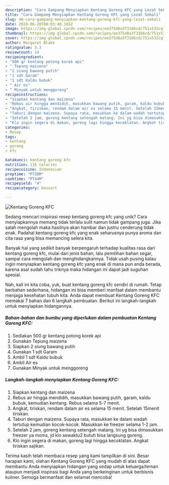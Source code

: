 ```yaml
---
description: "Cara Gampang Menyiapkan Kentang Goreng KFC yang Lezat Sekali"
title: "Cara Gampang Menyiapkan Kentang Goreng KFC yang Lezat Sekali"
slug: 48-cara-gampang-menyiapkan-kentang-goreng-kfc-yang-lezat-sekali
date: 2020-06-28T08:03:48.165Z
image: https://img-global.cpcdn.com/recipes/ee375d8a3f3166cd/751x532cq70/kentang-goreng-kfc-foto-resep-utama.jpg
thumbnail: https://img-global.cpcdn.com/recipes/ee375d8a3f3166cd/751x532cq70/kentang-goreng-kfc-foto-resep-utama.jpg
cover: https://img-global.cpcdn.com/recipes/ee375d8a3f3166cd/751x532cq70/kentang-goreng-kfc-foto-resep-utama.jpg
author: Margaret Blake
ratingvalue: 3.3
reviewcount: 14
recipeingredient:
- "500 gr kentang potong korek api"
- " Tepung maizena"
- "2 siung bawang putih"
- "1 sdt Garam"
- "1 sdt Kaldu bubuk"
- " Air es"
- " Minyak untuk menggoreng"
recipeinstructions:
- "Siapkan kentang dan maizena"
- "Rebus air hingga mendidih, masukkan bawang putih, garam, kaldu bubuk, kemudian kentang. Rebus selama 5-7 menit."
- "Angkat, tiriskan, rendam dalam air es selama 15 menit. Setelah 15menit tiriskan."
- "Taburi dengan maizena. Supaya rata, masukkan ke dalam wadah tertutup kemudian kocok-kocok. Masukkan ke freezer selama 1-2 jam."
- "Setelah 2 jam, goreng kentang setengah matang. Ini yg bisa dimasukkan freezer ya moms, jd klo sewaktu2 butuh bisa langsung goreng."
- "Klo ingin segera di makan, goreng lagi hingga kecoklatan. Angkat tiriskan sajikan."
categories:
- Resep
tags:
- kentang
- goreng
- kfc

katakunci: kentang goreng kfc 
nutrition: 116 calories
recipecuisine: Indonesian
preptime: "PT38M"
cooktime: "PT44M"
recipeyield: "4"
recipecategory: Dessert

---
```



![Kentang Goreng KFC](https://img-global.cpcdn.com/recipes/ee375d8a3f3166cd/751x532cq70/kentang-goreng-kfc-foto-resep-utama.jpg)

Sedang mencari inspirasi resep kentang goreng kfc yang unik? Cara menyiapkannya memang tidak terlalu sulit namun tidak gampang juga. Jika salah mengolah maka hasilnya akan hambar dan justru cenderung tidak enak. Padahal kentang goreng kfc yang enak seharusnya punya aroma dan cita rasa yang bisa memancing selera kita.

Banyak hal yang sedikit banyak berpengaruh terhadap kualitas rasa dari kentang goreng kfc, mulai dari jenis bahan, lalu pemilihan bahan segar, sampai cara mengolah dan menghidangkannya. Tidak usah pusing kalau ingin menyiapkan kentang goreng kfc yang enak di mana pun anda berada, karena asal sudah tahu triknya maka hidangan ini dapat jadi suguhan spesial.




Nah, kali ini kita coba, yuk, buat kentang goreng kfc sendiri di rumah. Tetap berbahan sederhana, hidangan ini bisa memberi manfaat dalam membantu menjaga kesehatan tubuh kita. Anda dapat membuat Kentang Goreng KFC memakai 7 bahan dan 6 langkah pembuatan. Berikut ini langkah-langkah untuk menyiapkan hidangannya.

<!--inarticleads1-->

##### Bahan-bahan dan bumbu yang diperlukan dalam pembuatan Kentang Goreng KFC:

1. Sediakan 500 gr kentang potong korek api
1. Gunakan  Tepung maizena
1. Siapkan 2 siung bawang putih
1. Gunakan 1 sdt Garam
1. Ambil 1 sdt Kaldu bubuk
1. Ambil  Air es
1. Gunakan  Minyak untuk menggoreng




<!--inarticleads2-->

##### Langkah-langkah menyiapkan Kentang Goreng KFC:

1. Siapkan kentang dan maizena
1. Rebus air hingga mendidih, masukkan bawang putih, garam, kaldu bubuk, kemudian kentang. Rebus selama 5-7 menit.
1. Angkat, tiriskan, rendam dalam air es selama 15 menit. Setelah 15menit tiriskan.
1. Taburi dengan maizena. Supaya rata, masukkan ke dalam wadah tertutup kemudian kocok-kocok. Masukkan ke freezer selama 1-2 jam.
1. Setelah 2 jam, goreng kentang setengah matang. Ini yg bisa dimasukkan freezer ya moms, jd klo sewaktu2 butuh bisa langsung goreng.
1. Klo ingin segera di makan, goreng lagi hingga kecoklatan. Angkat tiriskan sajikan.




Terima kasih telah membaca resep yang kami tampilkan di sini. Besar harapan kami, olahan Kentang Goreng KFC yang mudah di atas dapat membantu Anda menyiapkan hidangan yang sedap untuk keluarga/teman ataupun menjadi inspirasi bagi Anda yang berkeinginan untuk berbisnis kuliner. Semoga bermanfaat dan selamat mencoba!
